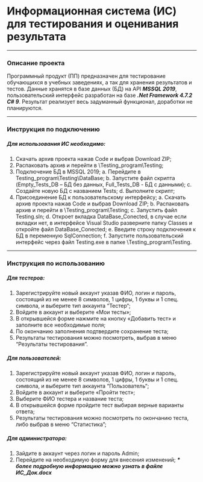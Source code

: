 # Информационная система (ИС) для тестирования и оценивания результата
---
### Описание проекта
Программный продукт (ПП) предназначен для тестирование обучающихся в учебных заведениях, а так для хранения результатов и тестов. Данные хранятся в базе данных (БД) на API ___MSSQL 2019___, пользовательский интерфейс разработан на базе ___.Net Framework 4.7.2 С# 9___. Результат реализует весь задуманный функционал, доработки не планируются.
___
### Инструкция по подключению
##### Для использования ИС необходимо:
1.	Скачать архив проекта нажав Code и выбрав Download ZIP;
2.	Распаковать архив и перейти в \Testing_program\Testing;
3.	Подключение БД в MSSQL 2019;
a.	Перейдите в Testing_program\Testing\DataBase;
b.	Запустите файл скрипта (Empty_Tests_DB – БД без данных, Full_Tests_DB - БД с данными);
c.	Создайте новую БД с названием Tests;
d.	Выполните скрипт;
4.	Присоединение БД к пользовательскому интерфейсу;
a.	Скачать архив проекта нажав Code и выбрав Download ZIP;
b.	Распаковать архив и перейти в \Testing_program\Testing;
c.	Запустить файл Testing.sln;
d.	Откроет вкладка DataBase_Conected, в случае если вкладки нет, в интерфейсе Visual Studio разверните папку Classes и откройте файл DataBase_Conected;
e.	Введите строку подключения к БД в переменную SqlConnection;
f.	Запустите пользовательский интерфейс через файл Testing.exe в папке \Testing_program\Testing.
___
### Инструкция по использованию
##### Для тестеров:
1.	Зарегистрируйте новый аккаунт указав ФИО, логин и пароль, состоящий из не менее 8 символов, 1 цифры, 1 буквы и 1 спец. символа, и выберите тип аккаунта “Тестер“;
2.	Войдите в аккаунт и выберите «Мои тесты»;
3.	В открывшейся форме нажмите на кнопку «Добавить тест» и заполните все необходимые поля;
4.	По окончанию заполнения подтвердите сохранение теста;
5.	Результаты тестирования можно посмотреть, выбрав в меню “Результаты тестирования”.
##### Для пользователей:
1.	Зарегистрируйте новый аккаунт указав ФИО, логин и пароль, состоящий из не менее 8 символов, 1 цифры, 1 буквы и 1 спец. символа, и выберите тип аккаунта “Пользователь“;
2.	Войдите в аккаунт и выберите «Пройти тест»; 
3.	Выберите ФИО тестера и название теста;
4.	В открывшейся форме пройдите тест выбирая верные варианты ответа;
5.	Результаты тестирования можно посмотреть по окончанию теста, либо выбрав в меню “Статистика”;
##### Для администратора:
1.	Зайдите в аккаунт через логин и пароль Admin;
2.	Перейдите на необходимую форму для внесения изменений;
___* более подробную информацию можно узнать в файле ИС_Док.docx___
